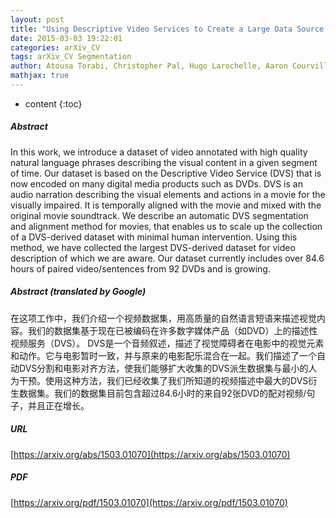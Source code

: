 ```yaml
---
layout: post
title: "Using Descriptive Video Services to Create a Large Data Source for Video Annotation Research"
date: 2015-03-03 19:22:01
categories: arXiv_CV
tags: arXiv_CV Segmentation
author: Atousa Torabi, Christopher Pal, Hugo Larochelle, Aaron Courville
mathjax: true
---
```


* content
{:toc}

##### Abstract
In this work, we introduce a dataset of video annotated with high quality natural language phrases describing the visual content in a given segment of time. Our dataset is based on the Descriptive Video Service (DVS) that is now encoded on many digital media products such as DVDs. DVS is an audio narration describing the visual elements and actions in a movie for the visually impaired. It is temporally aligned with the movie and mixed with the original movie soundtrack. We describe an automatic DVS segmentation and alignment method for movies, that enables us to scale up the collection of a DVS-derived dataset with minimal human intervention. Using this method, we have collected the largest DVS-derived dataset for video description of which we are aware. Our dataset currently includes over 84.6 hours of paired video/sentences from 92 DVDs and is growing.

##### Abstract (translated by Google)
在这项工作中，我们介绍一个视频数据集，用高质量的自然语言短语来描述视觉内容。我们的数据集基于现在已被编码在许多数字媒体产品（如DVD）上的描述性视频服务（DVS）。 DVS是一个音频叙述，描述了视觉障碍者在电影中的视觉元素和动作。它与电影暂时一致，并与原来的电影配乐混合在一起。我们描述了一个自动DVS分割和电影对齐方法，使我们能够扩大收集的DVS派生数据集与最小的人为干预。使用这种方法，我们已经收集了我们所知道的视频描述中最大的DVS衍生数据集。我们的数据集目前包含超过84.6小时的来自92张DVD的配对视频/句子，并且正在增长。

##### URL
[https://arxiv.org/abs/1503.01070](https://arxiv.org/abs/1503.01070)

##### PDF
[https://arxiv.org/pdf/1503.01070](https://arxiv.org/pdf/1503.01070)


